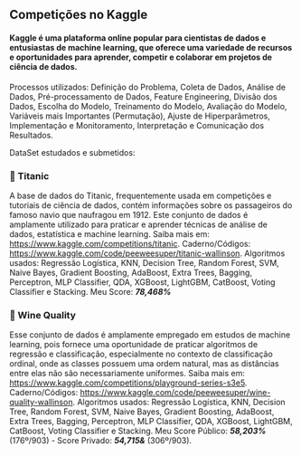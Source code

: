 ## Competições no Kaggle

#### Kaggle é uma plataforma online popular para cientistas de dados e entusiastas de machine learning, que oferece uma variedade de recursos e oportunidades para aprender, competir e colaborar em projetos de ciência de dados. 
Processos utilizados: Definição do Problema, Coleta de Dados, Análise de Dados, Pré-processamento de Dados, Feature Engineering, Divisão dos Dados, Escolha do Modelo, Treinamento do Modelo, Avaliação do Modelo, Variáveis mais Importantes (Permutação), Ajuste de Hiperparâmetros, Implementação e Monitoramento, Interpretação e Comunicação dos Resultados.

DataSet estudados e submetidos:

### 🚢 Titanic
A base de dados do Titanic, frequentemente usada em competições e tutoriais de ciência de dados, contém informações sobre os passageiros do famoso navio que naufragou em 1912. Este conjunto de dados é amplamente utilizado para praticar e aprender técnicas de análise de dados, estatística e machine learning. Saiba mais em: https://www.kaggle.com/competitions/titanic. Caderno/Códigos: https://www.kaggle.com/code/peeweesuper/titanic-wallinson. Algoritmos usados: Regressão Logística, KNN, Decision Tree, Random Forest, SVM, Naive Bayes, Gradient Boosting, AdaBoost, Extra Trees, Bagging, Perceptron, MLP Classifier, QDA, XGBoost, LightGBM, CatBoost, Voting Classifier e Stacking. Meu Score: ***78,468%***

### 🍾 Wine Quality
Esse conjunto de dados é amplamente empregado em estudos de machine learning, pois fornece uma oportunidade de praticar algoritmos de regressão e classificação, especialmente no contexto de classificação ordinal, onde as classes possuem uma ordem natural, mas as distâncias entre elas não são necessariamente uniformes. Saiba mais em: https://www.kaggle.com/competitions/playground-series-s3e5. Caderno/Códigos: https://www.kaggle.com/code/peeweesuper/wine-quality-wallinson. Algoritmos usados: Regressão Logística, KNN, Decision Tree, Random Forest, SVM, Naive Bayes, Gradient Boosting, AdaBoost, Extra Trees, Bagging, Perceptron, MLP Classifier, QDA, XGBoost, LightGBM, CatBoost, Voting Classifier e Stacking. Meu Score Público: ***58,203%*** (176º/903) - Score Privado: ***54,715&*** (306º/903).
